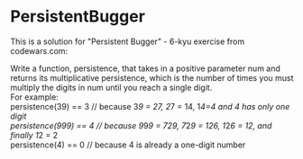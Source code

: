 # PersistentBugger
This is a solution for "Persistent Bugger" - 6-kyu exercise from codewars.com:</br>

Write a function, persistence, that takes in a positive parameter num and returns its multiplicative persistence, which is the number of times you must multiply the digits in num until you reach a single digit.</br>
For example:</br>
persistence(39) == 3 // because 3*9 = 27, 2*7 = 14, 1*4=4 and 4 has only one digit</br>
persistence(999) == 4 // because 9*9*9 = 729, 7*2*9 = 126, 1*2*6 = 12, and finally 1*2 = 2</br>
persistence(4) == 0 // because 4 is already a one-digit number
